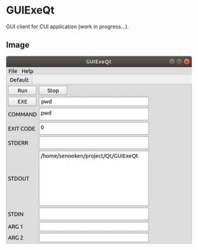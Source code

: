 # GUIExeQt
GUI client for CUI application (work in progress...).

## Image
![Image](./image/app.jpg)

